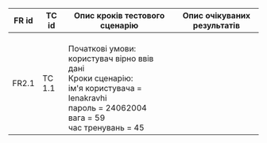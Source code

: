 |FR id|	TC id|	Опис кроків тестового сценарію	|Опис очікуваних результатів|
|-----|------|----------------------------------|---------------------------|
|FR2.1|TC 1.1|<br>Початкові умови: користувач вірно ввів дані <br>Кроки сценарію: <br>ім'я користувача = lenakravhi <br> пароль = 24062004 <br> вага = 59 <br>час тренувань = 45||
